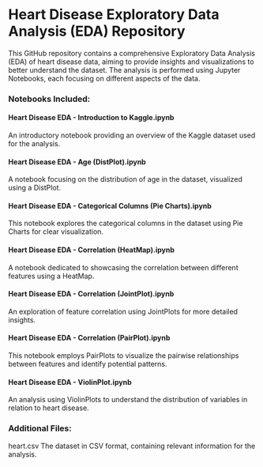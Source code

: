 # Heart Disease Exploratory Data Analysis (EDA) Repository
This GitHub repository contains a comprehensive Exploratory Data Analysis (EDA) of heart disease data, aiming to provide insights and visualizations to better understand the dataset. The analysis is performed using Jupyter Notebooks, each focusing on different aspects of the data.

### Notebooks Included:
#### Heart Disease EDA - Introduction to Kaggle.ipynb
An introductory notebook providing an overview of the Kaggle dataset used for the analysis.
#### Heart Disease EDA - Age (DistPlot).ipynb

A notebook focusing on the distribution of age in the dataset, visualized using a DistPlot.
#### Heart Disease EDA - Categorical Columns (Pie Charts).ipynb

This notebook explores the categorical columns in the dataset using Pie Charts for clear visualization.
#### Heart Disease EDA - Correlation (HeatMap).ipynb

A notebook dedicated to showcasing the correlation between different features using a HeatMap.
#### Heart Disease EDA - Correlation (JointPlot).ipynb

An exploration of feature correlation using JointPlots for more detailed insights.
#### Heart Disease EDA - Correlation (PairPlot).ipynb

This notebook employs PairPlots to visualize the pairwise relationships between features and identify potential patterns.
#### Heart Disease EDA - ViolinPlot.ipynb

An analysis using ViolinPlots to understand the distribution of variables in relation to heart disease.
### Additional Files:
heart.csv
The dataset in CSV format, containing relevant information for the analysis.
